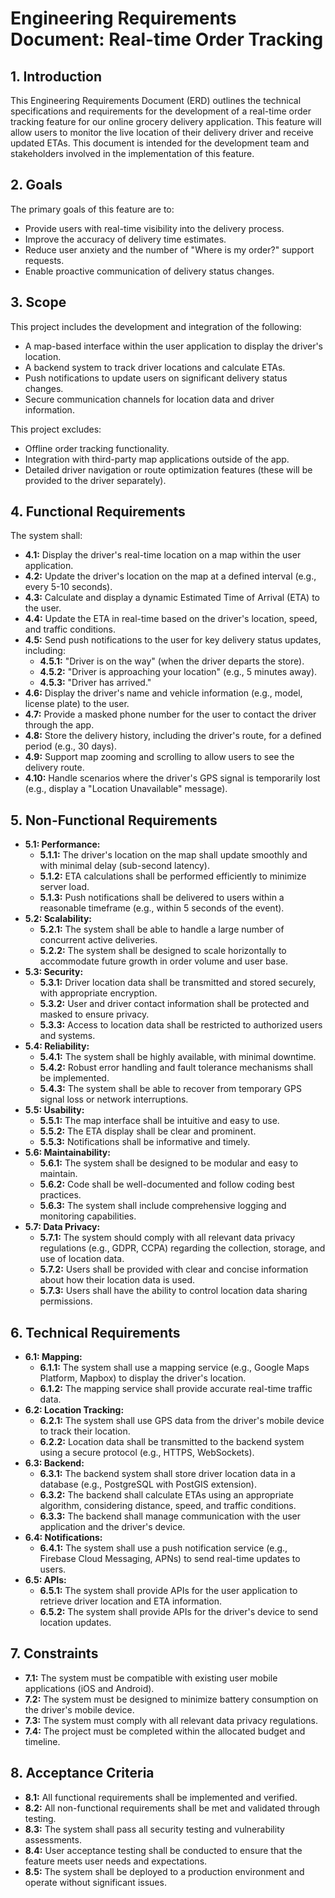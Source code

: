 # Engineering Requirements Document: Real-time Order Tracking

## 1. Introduction

This Engineering Requirements Document (ERD) outlines the technical specifications and requirements for the development of a real-time order tracking feature for our online grocery delivery application. This feature will allow users to monitor the live location of their delivery driver and receive updated ETAs. This document is intended for the development team and stakeholders involved in the implementation of this feature.

## 2. Goals

The primary goals of this feature are to:

* Provide users with real-time visibility into the delivery process.
* Improve the accuracy of delivery time estimates.
* Reduce user anxiety and the number of "Where is my order?" support requests.
* Enable proactive communication of delivery status changes.

## 3. Scope

This project includes the development and integration of the following:

* A map-based interface within the user application to display the driver's location.
* A backend system to track driver locations and calculate ETAs.
* Push notifications to update users on significant delivery status changes.
* Secure communication channels for location data and driver information.

This project excludes:

* Offline order tracking functionality.
* Integration with third-party map applications outside of the app.
* Detailed driver navigation or route optimization features (these will be provided to the driver separately).

## 4. Functional Requirements

The system shall:

* **4.1:** Display the driver's real-time location on a map within the user application.
* **4.2:** Update the driver's location on the map at a defined interval (e.g., every 5-10 seconds).
* **4.3:** Calculate and display a dynamic Estimated Time of Arrival (ETA) to the user.
* **4.4:** Update the ETA in real-time based on the driver's location, speed, and traffic conditions.
* **4.5:** Send push notifications to the user for key delivery status updates, including:
    * **4.5.1:** "Driver is on the way" (when the driver departs the store).
    * **4.5.2:** "Driver is approaching your location" (e.g., 5 minutes away).
    * **4.5.3:** "Driver has arrived."
* **4.6:** Display the driver's name and vehicle information (e.g., model, license plate) to the user.
* **4.7:** Provide a masked phone number for the user to contact the driver through the app.
* **4.8:** Store the delivery history, including the driver's route, for a defined period (e.g., 30 days).
* **4.9:** Support map zooming and scrolling to allow users to see the delivery route.
* **4.10:** Handle scenarios where the driver's GPS signal is temporarily lost (e.g., display a "Location Unavailable" message).

## 5. Non-Functional Requirements

* **5.1: Performance:**
    * **5.1.1:** The driver's location on the map shall update smoothly and with minimal delay (sub-second latency).
    * **5.1.2:** ETA calculations shall be performed efficiently to minimize server load.
    * **5.1.3:** Push notifications shall be delivered to users within a reasonable timeframe (e.g., within 5 seconds of the event).
* **5.2: Scalability:**
    * **5.2.1:** The system shall be able to handle a large number of concurrent active deliveries.
    * **5.2.2:** The system shall be designed to scale horizontally to accommodate future growth in order volume and user base.
* **5.3: Security:**
    * **5.3.1:** Driver location data shall be transmitted and stored securely, with appropriate encryption.
    * **5.3.2:** User and driver contact information shall be protected and masked to ensure privacy.
    * **5.3.3:** Access to location data shall be restricted to authorized users and systems.
* **5.4: Reliability:**
    * **5.4.1:** The system shall be highly available, with minimal downtime.
    * **5.4.2:** Robust error handling and fault tolerance mechanisms shall be implemented.
    * **5.4.3:** The system shall be able to recover from temporary GPS signal loss or network interruptions.
* **5.5: Usability:**
    * **5.5.1:** The map interface shall be intuitive and easy to use.
    * **5.5.2:** The ETA display shall be clear and prominent.
    * **5.5.3:** Notifications shall be informative and timely.
* **5.6: Maintainability:**
    * **5.6.1:** The system shall be designed to be modular and easy to maintain.
    * **5.6.2:** Code shall be well-documented and follow coding best practices.
    * **5.6.3:** The system shall include comprehensive logging and monitoring capabilities.
* **5.7: Data Privacy:**
    * **5.7.1:** The system should comply with all relevant data privacy regulations (e.g., GDPR, CCPA) regarding the collection, storage, and use of location data.
    * **5.7.2:** Users shall be provided with clear and concise information about how their location data is used.
    * **5.7.3:** Users shall have the ability to control location data sharing permissions.

## 6. Technical Requirements

* **6.1: Mapping:**
    * **6.1.1:** The system shall use a mapping service (e.g., Google Maps Platform, Mapbox) to display the driver's location.
    * **6.1.2:** The mapping service shall provide accurate real-time traffic data.
* **6.2: Location Tracking:**
    * **6.2.1:** The system shall use GPS data from the driver's mobile device to track their location.
    * **6.2.2:** Location data shall be transmitted to the backend system using a secure protocol (e.g., HTTPS, WebSockets).
* **6.3: Backend:**
    * **6.3.1:** The backend system shall store driver location data in a database (e.g., PostgreSQL with PostGIS extension).
    * **6.3.2:** The backend shall calculate ETAs using an appropriate algorithm, considering distance, speed, and traffic conditions.
    * **6.3.3:** The backend shall manage communication with the user application and the driver's device.
* **6.4: Notifications:**
    * **6.4.1:** The system shall use a push notification service (e.g., Firebase Cloud Messaging, APNs) to send real-time updates to users.
* **6.5: APIs:**
    * **6.5.1:** The system shall provide APIs for the user application to retrieve driver location and ETA information.
    * **6.5.2:** The system shall provide APIs for the driver's device to send location updates.

## 7. Constraints

* **7.1:** The system must be compatible with existing user mobile applications (iOS and Android).
* **7.2:** The system must be designed to minimize battery consumption on the driver's mobile device.
* **7.3:** The system must comply with all relevant data privacy regulations.
* **7.4:** The project must be completed within the allocated budget and timeline.

## 8. Acceptance Criteria

* **8.1:** All functional requirements shall be implemented and verified.
* **8.2:** All non-functional requirements shall be met and validated through testing.
* **8.3:** The system shall pass all security testing and vulnerability assessments.
* **8.4:** User acceptance testing shall be conducted to ensure that the feature meets user needs and expectations.
* **8.5:** The system shall be deployed to a production environment and operate without significant issues.